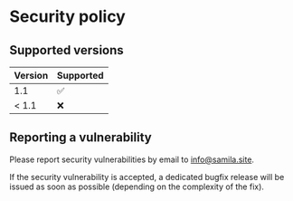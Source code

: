 # Security policy

## Supported versions

| Version       | Supported          |
| ------------- | ------------------ |
| 1.1           | :white_check_mark: |
| < 1.1         | :x:                |

## Reporting a vulnerability

Please report security vulnerabilities by email to [info@samila.site](mailto:info@samila.site "info@samila.site").

If the security vulnerability is accepted, a dedicated bugfix release will be issued as soon as possible (depending on the complexity of the fix).
